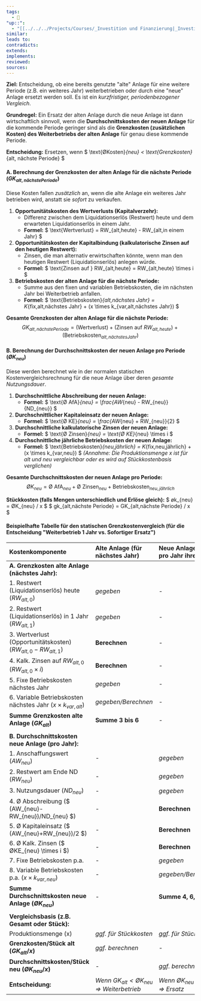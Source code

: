 ```yaml
---
tags:
  - 🌱
"up::":
  - "[[../../../Projects/Courses/_Investition und Finanzierung|_Investition und Finanzierung]]"
similar:
leads to:
contradicts:
extends:
implements:
reviewed:
sources:
---
```

**Ziel:** Entscheidung, ob eine bereits genutzte "alte" Anlage für eine weitere Periode (z.B. ein weiteres Jahr) weiterbetrieben oder durch eine "neue" Anlage ersetzt werden soll. Es ist ein *kurzfristiger, periodenbezogener Vergleich*.

**Grundregel:** Ein Ersatz der alten Anlage durch die neue Anlage ist dann wirtschaftlich sinnvoll, wenn die **Durchschnittskosten der neuen Anlage** für die kommende Periode geringer sind als die **Grenzkosten (zusätzlichen Kosten) des Weiterbetriebs der alten Anlage** für genau diese kommende Periode.

**Entscheidung:** Ersetzen, wenn $ \text{ØKosten}_{neu} < \text{Grenzkosten}_{alt, nächste Periode} $

#### **A. Berechnung der Grenzkosten der alten Anlage für die nächste Periode ($GK_{alt,nächste Periode}$)**

Diese Kosten fallen *zusätzlich* an, wenn die alte Anlage ein weiteres Jahr betrieben wird, anstatt sie *sofort* zu verkaufen.

1.  **Opportunitätskosten des Wertverlusts (Kapitalverzehr):**
    *   Differenz zwischen dem Liquidationserlös (Restwert) heute und dem erwarteten Liquidationserlös in einem Jahr.
    *   **Formel:** $ \text{Wertverlust} = RW_{alt,heute} - RW_{alt,in einem Jahr} $
2.  **Opportunitätskosten der Kapitalbindung (kalkulatorische Zinsen auf den heutigen Restwert):**
    *   Zinsen, die man alternativ erwirtschaften könnte, wenn man den heutigen Restwert (Liquidationserlös) anlegen würde.
    *   **Formel:** $ \text{Zinsen auf } RW_{alt,heute} = RW_{alt,heute} \times i $
3.  **Betriebskosten der alten Anlage für die nächste Periode:**
    *   Summe aus den fixen und variablen Betriebskosten, die im nächsten Jahr bei Weiterbetrieb anfallen.
    *   **Formel:** $ \text{Betriebskosten}_{alt,nächstes Jahr} = K_{fix,alt,nächstes Jahr} + (x \times k_{var,alt,nächstes Jahr}) $

**Gesamte Grenzkosten der alten Anlage für die nächste Periode:**
$$ GK_{alt,nächste Periode} = (\text{Wertverlust}) + (\text{Zinsen auf } RW_{alt,heute}) + (\text{Betriebskosten}_{alt,nächstes Jahr}) $$

#### **B. Berechnung der Durchschnittskosten der neuen Anlage pro Periode ($ØK_{neu}$)**

Diese werden berechnet wie in der normalen statischen Kostenvergleichsrechnung für die neue Anlage über deren *gesamte Nutzungsdauer*.

1.  **Durchschnittliche Abschreibung der neuen Anlage:**
    *   **Formel:** $ \text{Ø AfA}_{neu} = \frac{AW_{neu} - RW_{neu}}{ND_{neu}} $
2.  **Durchschnittlicher Kapitaleinsatz der neuen Anlage:**
    *   **Formel:** $ \text{Ø KE}_{neu} = \frac{AW_{neu} + RW_{neu}}{2} $
3.  **Durchschnittliche kalkulatorische Zinsen der neuen Anlage:**
    *   **Formel:** $ \text{Ø Zinsen}_{neu} = \text{Ø KE}_{neu} \times i $
4.  **Durchschnittliche jährliche Betriebskosten der neuen Anlage:**
    *   **Formel:** $ \text{Betriebskosten}_{neu,jährlich} = K_{fix,neu,jährlich} + (x \times k_{var,neu}) $
    *(Annahme: Die Produktionsmenge x ist für alt und neu vergleichbar oder es wird auf Stückkostenbasis verglichen)*

**Gesamte Durchschnittskosten der neuen Anlage pro Periode:**
$$ ØK_{neu} = \text{Ø AfA}_{neu} + \text{Ø Zinsen}_{neu} + \text{Betriebskosten}_{neu,jährlich} $$

**Stückkosten (falls Mengen unterschiedlich und Erlöse gleich):**
$ øk_{neu} = ØK_{neu} / x $
$ gk_{alt,nächste Periode} = GK_{alt,nächste Periode} / x $

#### **Beispielhafte Tabelle für den statischen Grenzkostenvergleich (für die Entscheidung "Weiterbetrieb 1 Jahr vs. Sofortiger Ersatz")**

| Kostenkomponente                                    | Alte Anlage (für nächstes Jahr) | Neue Anlage (Ø pro Jahr ihrer ND) |
| :-------------------------------------------------- | :------------------------------ | :-------------------------------- |
| **A. Grenzkosten alte Anlage (nächstes Jahr):**     |                                 |                                   |
| 1. Restwert (Liquidationserlös) heute ($RW_{alt,0}$)  | *gegeben*                       | -                                 |
| 2. Restwert (Liquidationserlös) in 1 Jahr ($RW_{alt,1}$) | *gegeben*                       | -                                 |
| 3. Wertverlust (Opportunitätskosten) ($RW_{alt,0} - RW_{alt,1}$) | **Berechnen**                   | -                                 |
| 4. Kalk. Zinsen auf $RW_{alt,0}$ ($RW_{alt,0} \times i$) | **Berechnen**                   | -                                 |
| 5. Fixe Betriebskosten nächstes Jahr                | *gegeben*                       | -                                 |
| 6. Variable Betriebskosten nächstes Jahr ($x \times k_{var,alt}$) | *gegeben/Berechnen*             | -                                 |
| **Summe Grenzkosten alte Anlage ($GK_{alt}$)**      | **Summe 3 bis 6**               | -                                 |
|                                                     |                                 |                                   |
| **B. Durchschnittskosten neue Anlage (pro Jahr):**  |                                 |                                   |
| 1. Anschaffungswert ($AW_{neu}$)                     | -                               | *gegeben*                         |
| 2. Restwert am Ende ND ($RW_{neu}$)                 | -                               | *gegeben*                         |
| 3. Nutzungsdauer ($ND_{neu}$)                       | -                               | *gegeben*                         |
| 4. Ø Abschreibung ($ (AW_{neu}-RW_{neu})/ND_{neu} $) | -                               | **Berechnen**                     |
| 5. Ø Kapitaleinsatz ($ (AW_{neu}+RW_{neu})/2 $)     | -                               | **Berechnen**                     |
| 6. Ø Kalk. Zinsen ($ ØKE_{neu} \times i $)          | -                               | **Berechnen**                     |
| 7. Fixe Betriebskosten p.a.                         | -                               | *gegeben*                         |
| 8. Variable Betriebskosten p.a. ($x \times k_{var,neu}$) | -                               | *gegeben/Berechnen*               |
| **Summe Durchschnittskosten neue Anlage ($ØK_{neu}$)**| -                               | **Summe 4, 6, 7, 8**              |
|                                                     |                                 |                                   |
| **Vergleichsbasis (z.B. Gesamt oder Stück):**       |                                 |                                   |
| Produktionsmenge (x)                                | *ggf. für Stückkosten*          | *ggf. für Stückkosten*            |
| **Grenzkosten/Stück alt ($GK_{alt}/x$)**            | *ggf. berechnen*                | -                                 |
| **Durchschnittskosten/Stück neu ($ØK_{neu}/x$)**     | -                               | *ggf. berechnen*                  |
| **Entscheidung:**                                   | *Wenn $GK_{alt} < ØK_{neu}$ => Weiterbetrieb* | *Wenn $ØK_{neu} < GK_{alt}$ => Ersatz* |
